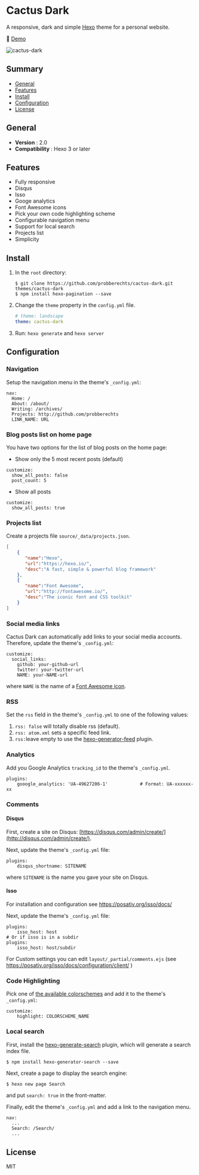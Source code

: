 # Cactus Dark

A responsive, dark and simple [Hexo](http://hexo.io) theme for a personal website.

:cactus: [Demo](https://probberechts.github.io/cactus-dark/)

![cactus-dark](https://cloud.githubusercontent.com/assets/2175271/19885143/62e9269c-a01d-11e6-8e26-e36a36201d88.png)

## Summary

- [General](#general)
- [Features](#features)
- [Install](#install)
- [Configuration](#configuration)
- [License](#license)

## General

- **Version** : 2.0
- **Compatibility** : Hexo 3 or later

## Features

- Fully responsive
- Disqus
- Isso
- Googe analytics
- Font Awesome icons
- Pick your own code highlighting scheme
- Configurable navigation menu
- Support for local search
- Projects list
- Simplicity

## Install
1. In the `root` directory:

    ```git
    $ git clone https://github.com/probberechts/cactus-dark.git themes/cactus-dark
    $ npm install hexo-pagination --save
    ```

2. Change the `theme` property in the `config.yml` file.

    ```yml
    # theme: landscape
    theme: cactus-dark
    ```
3. Run: `hexo generate` and `hexo server`

## Configuration

### Navigation

Setup the navigation menu in the theme's `_config.yml`:

  ```
  nav:
    Home: /
    About: /about/
    Writing: /archives/
    Projects: http://github.com/probberechts
    LINK_NAME: URL
  ```

### Blog posts list on home page

You have two options for the list of blog posts on the home page:

  - Show only the 5 most recent posts (default)

  ```
  customize:
    show_all_posts: false
    post_count: 5
  ```

  - Show all posts 

  ```
  customize:
    show_all_posts: true
  ```

### Projects list

Create a projects file `source/_data/projects.json`.

  ```json
  [
      {
         "name":"Hexo",
         "url":"https://hexo.io/",
         "desc":"A fast, simple & powerful blog framework"
      },
      {
         "name":"Font Awesome",
         "url":"http://fontawesome.io/",
         "desc":"The iconic font and CSS toolkit"
      }
  ]
  ```

### Social media links

Cactus Dark can automatically add links to your social media accounts. Therefore, update the theme's `_config.yml`:

  ```
  customize:
    social_links:
      github: your-github-url
      twitter: your-twitter-url
      NAME: your-NAME-url
  ```

where `NAME` is the name of a [Font Awesome icon](http://fontawesome.io/icons/#brand).

### RSS

Set the `rss` field in the theme's `_config.yml` to one of the following values:

1. `rss: false` will totally disable rss (default).
2. `rss: atom.xml` sets a specific feed link.
3. `rss:`leave empty to use the [hexo-generator-feed](https://github.com/hexojs/hexo-generator-feed) plugin. 

### Analytics

Add you Google Analytics `tracking_id` to the theme's `_config.yml`.

  ```
  plugins:
      gooogle_analytics: 'UA-49627206-1'            # Format: UA-xxxxxx-xx
  ```

### Comments

#### Disqus

First, create a site on Disqus: [https://disqus.com/admin/create/](http://disqus.com/admin/create/).

Next, update the theme's `_config.yml` file:

  ```
  plugins:
      disqus_shortname: SITENAME
  ```

where `SITENAME` is the name you gave your site on Disqus.

#### Isso

For installation and configuration see https://posativ.org/isso/docs/

Next, update the theme's `_config.yml` file:

  ```
  plugins:
      isso_host: host
  # Or if isso is in a subdir
  plugins:
      isso_host: host/subdir
  ```

For Custom settings you can edit `layout/_partial/comments.ejs` (see https://posativ.org/isso/docs/configuration/client/ )


### Code Highlighting

Pick one of [the available colorschemes](https://github.com/probberechts/cactus-dark/tree/master/source/css/_highlight) and add it to the theme's `_config.yml`:

  ```
  customize:
      highlight: COLORSCHEME_NAME
  ```

### Local search

First, install the [hexo-generate-search](https://www.npmjs.com/package/hexo-generator-search) plugin, which will generate a search index file.

  ```git
  $ npm install hexo-generator-search --save
  ```

Next, create a page to display the search engine:

  ```sh 
  $ hexo new page Search
  ```
and put `search: true` in the front-matter.

Finally, edit the theme's `_config.yml` and add a link to the navigation menu.

  ```
  nav:
    ...
    Search: /Search/
    ...
  ```

## License
MIT
